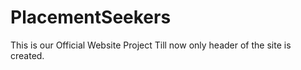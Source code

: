 # PlacementSeekers
This is our Official Website Project
Till now only header of the site is created.

